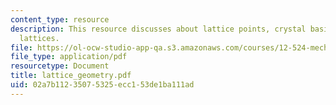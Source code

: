 ```yaml
---
content_type: resource
description: This resource discusses about lattice points, crystal basis, and crystal
  lattices.
file: https://ol-ocw-studio-app-qa.s3.amazonaws.com/courses/12-524-mechanical-properties-of-rocks-fall-2005/02a7b11235075325ecc153de1ba111ad_lattice_geometry.pdf
file_type: application/pdf
resourcetype: Document
title: lattice_geometry.pdf
uid: 02a7b112-3507-5325-ecc1-53de1ba111ad
---
```

